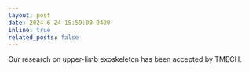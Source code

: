 ```yaml
---
layout: post
date: 2024-6-24 15:59:00-0400
inline: true
related_posts: false
---
```

Our research on upper-limb exoskeleton has been accepted by TMECH.
